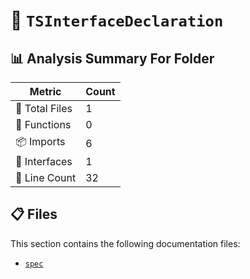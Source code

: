 # 📁 `TSInterfaceDeclaration`

## 📊 Analysis Summary For Folder

| Metric | Count |
|--------|-------|
| 📁 Total Files | 1 |
| 🔧 Functions | 0 |
| 📦 Imports | 6 |
| 📐 Interfaces | 1 |
| 🔢 Line Count | 32 |


## 📋 Files

This section contains the following documentation files:

- [`spec`](./spec.md)